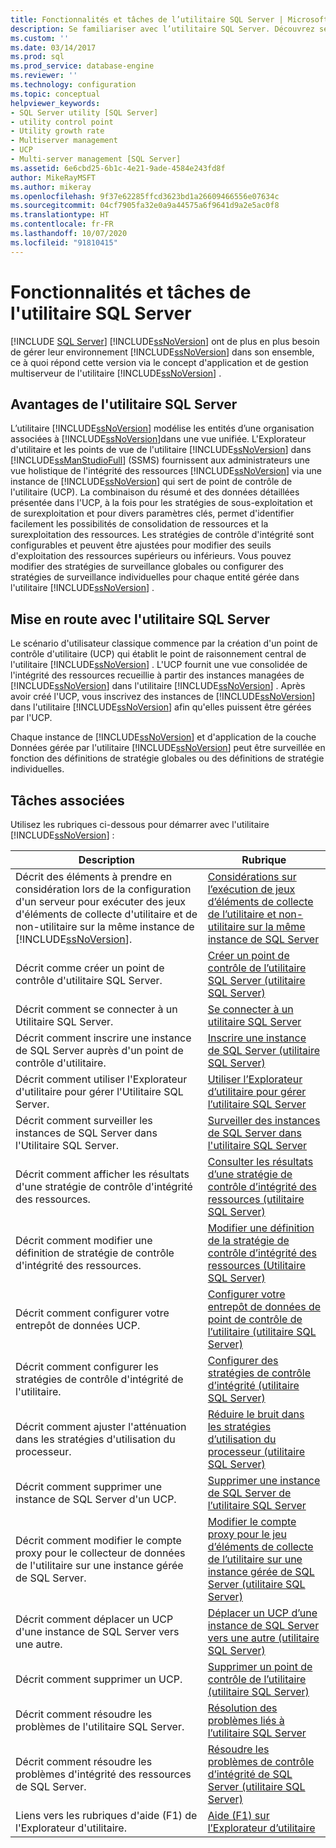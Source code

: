 ```yaml
---
title: Fonctionnalités et tâches de l’utilitaire SQL Server | Microsoft Docs
description: Se familiariser avec l’utilitaire SQL Server. Découvrez ses fonctionnalités et comment vous pouvez l’utiliser pour surveiller un environnement de SQL Server.
ms.custom: ''
ms.date: 03/14/2017
ms.prod: sql
ms.prod_service: database-engine
ms.reviewer: ''
ms.technology: configuration
ms.topic: conceptual
helpviewer_keywords:
- SQL Server utility [SQL Server]
- utility control point
- Utility growth rate
- Multiserver management
- UCP
- Multi-server management [SQL Server]
ms.assetid: 6e6cbd25-6b1c-4e21-9ade-4584e243fd8f
author: MikeRayMSFT
ms.author: mikeray
ms.openlocfilehash: 9f37e62285ffcd3623bd1a26609466556e07634c
ms.sourcegitcommit: 04cf7905fa32e0a9a44575a6f9641d9a2e5ac0f8
ms.translationtype: HT
ms.contentlocale: fr-FR
ms.lasthandoff: 10/07/2020
ms.locfileid: "91810415"
---
```

# <a name="sql-server-utility-features-and-tasks"></a>Fonctionnalités et tâches de l'utilitaire SQL Server
 [!INCLUDE [SQL Server](../../includes/applies-to-version/sqlserver.md)]
  [!INCLUDE[ssNoVersion](../../includes/ssnoversion-md.md)] ont de plus en plus besoin de gérer leur environnement [!INCLUDE[ssNoVersion](../../includes/ssnoversion-md.md)] dans son ensemble, ce à quoi répond cette version via le concept d'application et de gestion multiserveur de l'utilitaire [!INCLUDE[ssNoVersion](../../includes/ssnoversion-md.md)] .  
  
## <a name="benefits-of-the-sql-server-utility"></a>Avantages de l'utilitaire SQL Server  
 L’utilitaire [!INCLUDE[ssNoVersion](../../includes/ssnoversion-md.md)] modélise les entités d’une organisation associées à [!INCLUDE[ssNoVersion](../../includes/ssnoversion-md.md)]dans une vue unifiée. L'Explorateur d'utilitaire et les points de vue de l'utilitaire [!INCLUDE[ssNoVersion](../../includes/ssnoversion-md.md)] dans [!INCLUDE[ssManStudioFull](../../includes/ssmanstudiofull-md.md)] (SSMS) fournissent aux administrateurs une vue holistique de l'intégrité des ressources [!INCLUDE[ssNoVersion](../../includes/ssnoversion-md.md)] via une instance de [!INCLUDE[ssNoVersion](../../includes/ssnoversion-md.md)] qui sert de point de contrôle de l'utilitaire (UCP). La combinaison du résumé et des données détaillées présentée dans l'UCP, à la fois pour les stratégies de sous-exploitation et de surexploitation et pour divers paramètres clés, permet d'identifier facilement les possibilités de consolidation de ressources et la surexploitation des ressources. Les stratégies de contrôle d'intégrité sont configurables et peuvent être ajustées pour modifier des seuils d'exploitation des ressources supérieurs ou inférieurs. Vous pouvez modifier des stratégies de surveillance globales ou configurer des stratégies de surveillance individuelles pour chaque entité gérée dans l'utilitaire [!INCLUDE[ssNoVersion](../../includes/ssnoversion-md.md)] .  
  
##  <a name="getting-started-with-sql-server-utility"></a><a name="typical_scenarios"></a> Mise en route avec l'utilitaire SQL Server  
 Le scénario d'utilisateur classique commence par la création d'un point de contrôle d'utilitaire (UCP) qui établit le point de raisonnement central de l'utilitaire [!INCLUDE[ssNoVersion](../../includes/ssnoversion-md.md)] . L'UCP fournit une vue consolidée de l'intégrité des ressources recueillie à partir des instances managées de [!INCLUDE[ssNoVersion](../../includes/ssnoversion-md.md)] dans l'utilitaire [!INCLUDE[ssNoVersion](../../includes/ssnoversion-md.md)] . Après avoir créé l'UCP, vous inscrivez des instances de [!INCLUDE[ssNoVersion](../../includes/ssnoversion-md.md)] dans l'utilitaire [!INCLUDE[ssNoVersion](../../includes/ssnoversion-md.md)] afin qu'elles puissent être gérées par l'UCP.  
  
 Chaque instance de [!INCLUDE[ssNoVersion](../../includes/ssnoversion-md.md)] et d'application de la couche Données gérée par l'utilitaire [!INCLUDE[ssNoVersion](../../includes/ssnoversion-md.md)] peut être surveillée en fonction des définitions de stratégie globales ou des définitions de stratégie individuelles.  
  
## <a name="related-tasks"></a>Tâches associées  
 Utilisez les rubriques ci-dessous pour démarrer avec l'utilitaire [!INCLUDE[ssNoVersion](../../includes/ssnoversion-md.md)] :  
  
|Description|Rubrique|  
|-|-|  
|Décrit des éléments à prendre en considération lors de la configuration d'un serveur pour exécuter des jeux d'éléments de collecte d'utilitaire et de non-utilitaire sur la même instance de [!INCLUDE[ssNoVersion](../../includes/ssnoversion-md.md)].|[Considérations sur l’exécution de jeux d’éléments de collecte de l’utilitaire et non-utilitaire sur la même instance de SQL Server](../../relational-databases/manage/run-utility-and-non-utility-collection-sets-on-same-sql-instance.md)|  
|Décrit comme créer un point de contrôle d'utilitaire SQL Server.|[Créer un point de contrôle de l’utilitaire SQL Server &#40;utilitaire SQL Server&#41;](../../relational-databases/manage/create-a-sql-server-utility-control-point-sql-server-utility.md)|  
|Décrit comment se connecter à un Utilitaire SQL Server.|[Se connecter à un utilitaire SQL Server](../../relational-databases/manage/connect-to-a-sql-server-utility.md)|  
|Décrit comment inscrire une instance de SQL Server auprès d'un point de contrôle d'utilitaire.|[Inscrire une instance de SQL Server &#40;utilitaire SQL Server&#41;](../../relational-databases/manage/enroll-an-instance-of-sql-server-sql-server-utility.md)|  
|Décrit comment utiliser l'Explorateur d'utilitaire pour gérer l'Utilitaire SQL Server.|[Utiliser l’Explorateur d’utilitaire pour gérer l’utilitaire SQL Server](../../relational-databases/manage/use-utility-explorer-to-manage-the-sql-server-utility.md)|  
|Décrit comment surveiller les instances de SQL Server dans l'Utilitaire SQL Server.|[Surveiller des instances de SQL Server dans l'utilitaire SQL Server](../../relational-databases/manage/monitor-instances-of-sql-server-in-the-sql-server-utility.md)|  
|Décrit comment afficher les résultats d'une stratégie de contrôle d'intégrité des ressources.|[Consulter les résultats d’une stratégie de contrôle d’intégrité des ressources &#40;utilitaire SQL Server&#41;](../../relational-databases/manage/view-resource-health-policy-results-sql-server-utility.md)|  
|Décrit comment modifier une définition de stratégie de contrôle d'intégrité des ressources.|[Modifier une définition de la stratégie de contrôle d’intégrité des ressources &#40;Utilitaire SQL Server&#41;](../../relational-databases/manage/modify-a-resource-health-policy-definition-sql-server-utility.md)|  
|Décrit comment configurer votre entrepôt de données UCP.|[Configurer votre entrepôt de données de point de contrôle de l’utilitaire &#40;utilitaire SQL Server&#41;](../../relational-databases/manage/configure-your-utility-control-point-data-warehouse-sql-server-utility.md)|  
|Décrit comment configurer les stratégies de contrôle d'intégrité de l'utilitaire.|[Configurer des stratégies de contrôle d’intégrité &#40;utilitaire SQL Server&#41;](../../relational-databases/manage/configure-health-policies-sql-server-utility.md)|  
|Décrit comment ajuster l'atténuation dans les stratégies d'utilisation du processeur.|[Réduire le bruit dans les stratégies d’utilisation du processeur &#40;utilitaire SQL Server&#41;](../../relational-databases/manage/reduce-noise-in-cpu-utilization-policies-sql-server-utility.md)|  
|Décrit comment supprimer une instance de SQL Server d'un UCP.|[Supprimer une instance de SQL Server de l’utilitaire SQL Server](../../relational-databases/manage/remove-an-instance-of-sql-server-from-the-sql-server-utility.md)|  
|Décrit comment modifier le compte proxy pour le collecteur de données de l'utilitaire sur une instance gérée de SQL Server.|[Modifier le compte proxy pour le jeu d’éléments de collecte de l’utilitaire sur une instance gérée de SQL Server &#40;utilitaire SQL Server&#41;](../../relational-databases/manage/change-proxy-account-for-utility-collection-on-managed-sql-server.md)|  
|Décrit comment déplacer un UCP d'une instance de SQL Server vers une autre.|[Déplacer un UCP d’une instance de SQL Server vers une autre &#40;utilitaire SQL Server&#41;](../../relational-databases/manage/move-a-ucp-from-one-instance-of-sql-server-to-another-sql-server-utility.md)|  
|Décrit comment supprimer un UCP.|[Supprimer un point de contrôle de l’utilitaire &#40;utilitaire SQL Server&#41;](../../relational-databases/manage/remove-a-utility-control-point-sql-server-utility.md)|  
|Décrit comment résoudre les problèmes de l'utilitaire SQL Server.|[Résolution des problèmes liés à l’utilitaire SQL Server](/previous-versions/sql/sql-server-2016/ee210592(v=sql.130))|  
|Décrit comment résoudre les problèmes d'intégrité des ressources de SQL Server.|[Résoudre les problèmes de contrôle d’intégrité de SQL Server &#40;utilitaire SQL Server&#41;](../../relational-databases/manage/troubleshoot-sql-server-resource-health-sql-server-utility.md)|  
|Liens vers les rubriques d'aide (F1) de l'Explorateur d'utilitaire.|[Aide (F1) sur l’Explorateur d’utilitaire](../../relational-databases/manage/utility-explorer-f1-help.md)|  
  
